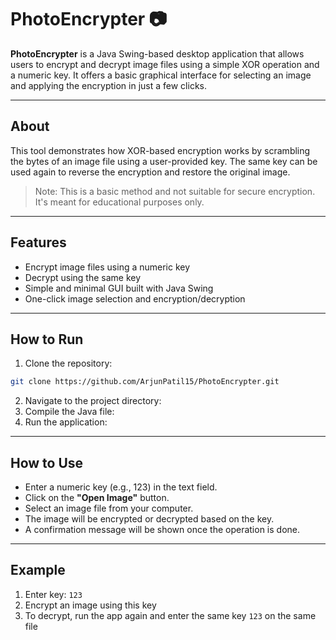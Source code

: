 # PhotoEncrypter 📷

**PhotoEncrypter** is a Java Swing-based desktop application that allows users to encrypt and decrypt image files using a simple XOR operation and a numeric key. It offers a basic graphical interface for selecting an image and applying the encryption in just a few clicks.

---

## About

This tool demonstrates how XOR-based encryption works by scrambling the bytes of an image file using a user-provided key. The same key can be used again to reverse the encryption and restore the original image.

> Note: This is a basic method and not suitable for secure encryption. It's meant for educational purposes only.

---

## Features

- Encrypt image files using a numeric key
- Decrypt using the same key
- Simple and minimal GUI built with Java Swing
- One-click image selection and encryption/decryption

---

## How to Run

1. Clone the repository: 
```bash
git clone https://github.com/ArjunPatil15/PhotoEncrypter.git
```
2. Navigate to the project directory:
3. Compile the Java file:
4. Run the application:

---

## How to Use

- Enter a numeric key (e.g., 123) in the text field.
- Click on the **"Open Image"** button.
- Select an image file from your computer.
- The image will be encrypted or decrypted based on the key.
- A confirmation message will be shown once the operation is done.

---

## Example

1. Enter key: `123`
2. Encrypt an image using this key
3. To decrypt, run the app again and enter the same key `123` on the same file

